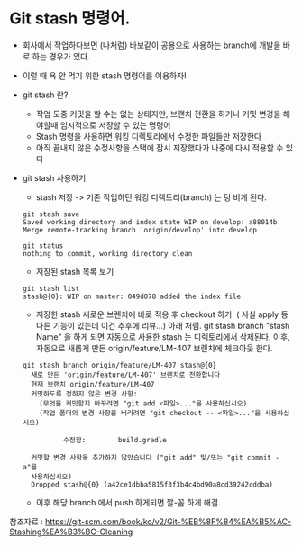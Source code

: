# Git stash 명령어.

- 회사에서 작업하다보면 (나처럼) 바보같이 공용으로 사용하는 branch에 개발을 바로 하는 경우가 있다.
- 이럴 때 욕 안 먹기 위한 stash 명령어를 이용하자!


- git stash 란? 
   - 작업 도중 커밋을 할 수는 없는 상태지만, 브랜치 전환을 하거나 커밋 변경을 해야할때 임시적으로 저장할 수 있는 명령어
   - Stash 명령을 사용하면 워킹 디렉토리에서 수정한 파일들만 저장한다
   - 아직 끝내지 않은 수정사항을 스택에 잠시 저장했다가 나중에 다시 적용할 수 있다


- git stash 사용하기 
    - stash 저장 -> 기존 작업하던 워킹 디렉토리(branch) 는 텅 비게 된다. 
    ```shell script
    git stash save
    Saved working directory and index state WIP on develop: a88014b Merge remote-tracking branch 'origin/develop' into develop
  
    git status
    nothing to commit, working directory clean
    ```
    - 저장된 stash 목록 보기
    ```shell script
    git stash list
    stash@{0}: WIP on master: 049d078 added the index file   
    ```
    - 저장한 stash 새로운 브렌치에 바로 적용 후 checkout 하기. ( 사실 apply 등 다른 기능이 있는데 이건 추후에 리뷰...)
      아래 처럼. git stash branch "stash Name" 을 하게 되면 자동으로 사용한 stash 는 디렉토리에서 삭제된다.
      이후, 자동으로 새롭게 만든 origin/feature/LM-407 브랜치에 체크아웃 한다.
    ```shell script
    git stash branch origin/feature/LM-407 stash@{0}
      새로 만든 'origin/feature/LM-407' 브랜치로 전환합니다
      현재 브랜치 origin/feature/LM-407
      커밋하도록 정하지 않은 변경 사항:
        (무엇을 커밋할지 바꾸려면 "git add <파일>..."을 사용하십시오)
        (작업 폴더의 변경 사항을 버리려면 "git checkout -- <파일>..."을 사용하십시오)
      
              수정함:        build.gradle
      
      커밋할 변경 사항을 추가하지 않았습니다 ("git add" 및/또는 "git commit -a"를
      사용하십시오)
      Dropped stash@{0} (a42ce1dbba5815f3f3b4c4bd90a8cd39242cddba)
    ```
   
   - 이후 해당 branch 에서 push 하게되면 깔-꼼 하게 해결.
   
참조자료 : <https://git-scm.com/book/ko/v2/Git-%EB%8F%84%EA%B5%AC-Stashing%EA%B3%BC-Cleaning>   